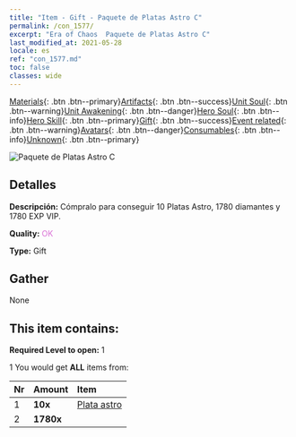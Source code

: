 ```yaml
---
title: "Item - Gift - Paquete de Platas Astro C"
permalink: /con_1577/
excerpt: "Era of Chaos  Paquete de Platas Astro C"
last_modified_at: 2021-05-28
locale: es
ref: "con_1577.md"
toc: false
classes: wide
---
```

 [Materials](/ItemsES/){: .btn .btn--primary}[Artifacts](/ItemsES/Artifacts/){: .btn .btn--success}[Unit Soul](/ItemsES/UnitSoul/){: .btn .btn--warning}[Unit Awakening](/ItemsES/UnitAwakening/){: .btn .btn--danger}[Hero Soul](/ItemsES/HeroSoul/){: .btn .btn--info}[Hero Skill](/ItemsES/HeroSkill/){: .btn .btn--primary}[Gift](/ItemsES/Gift/){: .btn .btn--success}[Event related](/ItemsES/Events/){: .btn .btn--warning}[Avatars](/ItemsES/Avatars/){: .btn .btn--danger}[Consumables](/ItemsES/Consumables/){: .btn .btn--info}[Unknown](/ItemsES/Unknown/){: .btn .btn--primary}

 ![Paquete de Platas Astro C](/images/t/i_907193.png)

## Detalles
 **Descripción:** Cómpralo para conseguir 10 Platas Astro, 1780 diamantes y 1780 EXP VIP.

 **Quality:** <span style="color: #DA70D6">OK</span>

 **Type:** Gift

## Gather

  None

## This item contains:

 **Required Level to open:** 1

 1 You would get **ALL** items  from:

  | Nr | Amount |     Item    |
  |:---|:-------|:------------|
  | 1 |  **10x** | [Plata astro](/ItemsES/con_969/) |  | 
  | 2 |  **1780x** | <i class="fas fa-gem"/> |  | 
